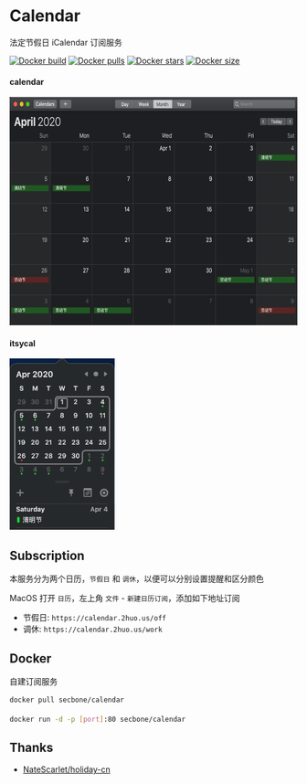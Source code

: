 # Calendar
法定节假日 iCalendar 订阅服务

[![Docker build][build-image]][hub-url]
[![Docker pulls][pulls-image]][hub-url]
[![Docker stars][stars-image]][hub-url]
[![Docker size][size-image]][size-url]

#### calendar
<img src="images/calendar.png" height="400" />

#### itsycal
<img src="images/itsycal.png" height="300" />

## Subscription

本服务分为两个日历，`节假日` 和 `调休`，以便可以分别设置提醒和区分颜色

MacOS 打开 `日历`，左上角 `文件` - `新建日历订阅`，添加如下地址订阅

- 节假日: `https://calendar.2huo.us/off`
- 调休: `https://calendar.2huo.us/work`

## Docker

自建订阅服务
```bash
docker pull secbone/calendar

docker run -d -p [port]:80 secbone/calendar
```

## Thanks

- [NateScarlet/holiday-cn](https://github.com/NateScarlet/holiday-cn)

[pulls-image]: https://img.shields.io/docker/pulls/secbone/calendar.svg?style=flat-square
[hub-url]: https://hub.docker.com/r/secbone/calendar/
[stars-image]: https://img.shields.io/docker/stars/secbone/calendar.svg?style=flat-square
[size-image]: https://images.microbadger.com/badges/image/secbone/calendar.svg
[size-url]: https://microbadger.com/images/secbone/calendar
[build-image]: https://img.shields.io/docker/cloud/build/secbone/calendar.svg?style=flat-square
